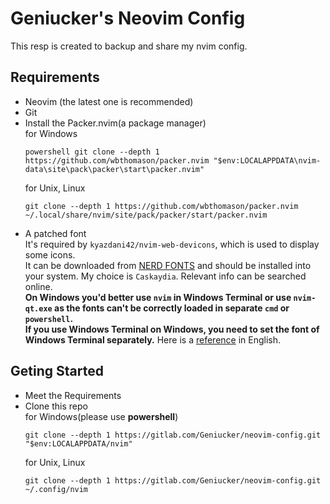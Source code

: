# Geniucker's Neovim Config
This resp is created to backup and share my nvim config.
## Requirements
- Neovim (the latest one is recommended)
- Git
- Install the Packer.nvim(a package manager)  
  for Windows 
  ```
  powershell git clone --depth 1 https://github.com/wbthomason/packer.nvim "$env:LOCALAPPDATA\nvim-data\site\pack\packer\start\packer.nvim"
  ```
  for Unix, Linux
  ```
  git clone --depth 1 https://github.com/wbthomason/packer.nvim ~/.local/share/nvim/site/pack/packer/start/packer.nvim
  ```
 - A patched font  
  It's required by `kyazdani42/nvim-web-devicons`, which is  used to display some icons.  
  It can be downloaded from [NERD FONTS](https://www.nerdfonts.com/) and should be installed into your system. My choice is `Caskaydia`. Relevant info can be searched online.  
  **On Windows you'd better use `nvim` in Windows Terminal or use `nvim-qt.exe` as the fonts can't be correctly loaded in separate `cmd` or `powershell`.**  
  **If you use Windows Terminal on Windows, you need to set the font of Windows Terminal separately.** Here is a [reference](https://www.get-itsolutions.com/windows-terminal-change-font/) in English.
## Geting Started
- Meet the Requirements  
- Clone this repo  
  for Windows(please use **powershell**)  
  ```
  git clone --depth 1 https://gitlab.com/Geniucker/neovim-config.git "$env:LOCALAPPDATA/nvim"
  ```
  for Unix, Linux  
  ```
  git clone --depth 1 https://gitlab.com/Geniucker/neovim-config.git ~/.config/nvim
  ```
